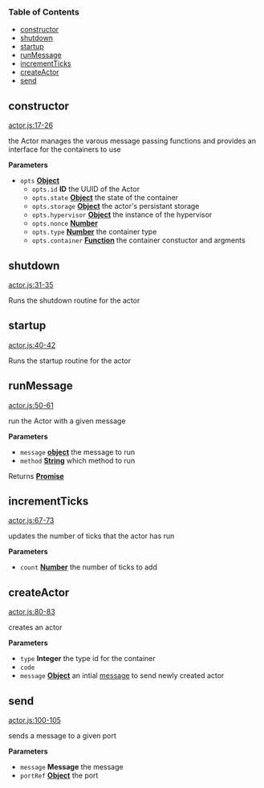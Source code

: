 <!-- Generated by documentation.js. Update this documentation by updating the source code. -->

### Table of Contents

-   [constructor][1]
-   [shutdown][2]
-   [startup][3]
-   [runMessage][4]
-   [incrementTicks][5]
-   [createActor][6]
-   [send][7]

## constructor

[actor.js:17-26][8]

the Actor manages the varous message passing functions and provides
an interface for the containers to use

**Parameters**

-   `opts` **[Object][9]** 
    -   `opts.id` **ID** the UUID of the Actor
    -   `opts.state` **[Object][9]** the state of the container
    -   `opts.storage` **[Object][9]** the actor's persistant storage
    -   `opts.hypervisor` **[Object][9]** the instance of the hypervisor
    -   `opts.nonce` **[Number][10]** 
    -   `opts.type` **[Number][10]** the container type
    -   `opts.container` **[Function][11]** the container constuctor and argments

## shutdown

[actor.js:31-35][12]

Runs the shutdown routine for the actor

## startup

[actor.js:40-42][13]

Runs the startup routine for the actor

## runMessage

[actor.js:50-61][14]

run the Actor with a given message

**Parameters**

-   `message` **[object][9]** the message to run
-   `method` **[String][15]** which method to run

Returns **[Promise][16]** 

## incrementTicks

[actor.js:67-73][17]

updates the number of ticks that the actor has run

**Parameters**

-   `count` **[Number][10]** the number of ticks to add

## createActor

[actor.js:80-83][18]

creates an actor

**Parameters**

-   `type` **Integer** the type id for the container
-   `code`  
-   `message` **[Object][9]** an intial [message][19] to send newly created actor

## send

[actor.js:100-105][20]

sends a message to a given port

**Parameters**

-   `message` **Message** the message
-   `portRef` **[Object][9]** the port

[1]: #constructor

[2]: #shutdown

[3]: #startup

[4]: #runmessage

[5]: #incrementticks

[6]: #createactor

[7]: #send

[8]: https://github.com/dfinity/js-primea/blob/1f8affb407f9413e9af400e3cc7408ece8274347/actor.js#L17-L26 "Source code on GitHub"

[9]: https://developer.mozilla.org/docs/Web/JavaScript/Reference/Global_Objects/Object

[10]: https://developer.mozilla.org/docs/Web/JavaScript/Reference/Global_Objects/Number

[11]: https://developer.mozilla.org/docs/Web/JavaScript/Reference/Statements/function

[12]: https://github.com/dfinity/js-primea/blob/1f8affb407f9413e9af400e3cc7408ece8274347/actor.js#L31-L35 "Source code on GitHub"

[13]: https://github.com/dfinity/js-primea/blob/1f8affb407f9413e9af400e3cc7408ece8274347/actor.js#L40-L42 "Source code on GitHub"

[14]: https://github.com/dfinity/js-primea/blob/1f8affb407f9413e9af400e3cc7408ece8274347/actor.js#L50-L61 "Source code on GitHub"

[15]: https://developer.mozilla.org/docs/Web/JavaScript/Reference/Global_Objects/String

[16]: https://developer.mozilla.org/docs/Web/JavaScript/Reference/Global_Objects/Promise

[17]: https://github.com/dfinity/js-primea/blob/1f8affb407f9413e9af400e3cc7408ece8274347/actor.js#L67-L73 "Source code on GitHub"

[18]: https://github.com/dfinity/js-primea/blob/1f8affb407f9413e9af400e3cc7408ece8274347/actor.js#L80-L83 "Source code on GitHub"

[19]: https://github.com/primea/js-primea-message

[20]: https://github.com/dfinity/js-primea/blob/1f8affb407f9413e9af400e3cc7408ece8274347/actor.js#L100-L105 "Source code on GitHub"
